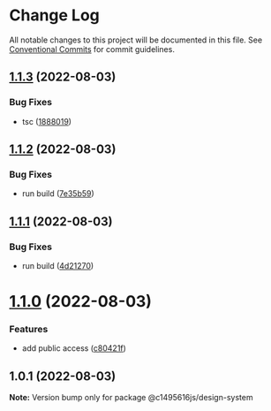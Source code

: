 # Change Log

All notable changes to this project will be documented in this file.
See [Conventional Commits](https://conventionalcommits.org) for commit guidelines.

## [1.1.3](https://github.com/c1495616js/jerry-fe-library/compare/@c1495616js/design-system@1.1.2...@c1495616js/design-system@1.1.3) (2022-08-03)


### Bug Fixes

* tsc ([1888019](https://github.com/c1495616js/jerry-fe-library/commit/18880196b4fdf74761b407abfe25fd5b5f78f395))





## [1.1.2](https://github.com/c1495616js/jerry-fe-library/compare/@c1495616js/design-system@1.1.1...@c1495616js/design-system@1.1.2) (2022-08-03)


### Bug Fixes

* run build ([7e35b59](https://github.com/c1495616js/jerry-fe-library/commit/7e35b590a6de1f438df9a348577b434a7b790019))





## [1.1.1](https://github.com/c1495616js/jerry-fe-library/compare/@c1495616js/design-system@1.1.0...@c1495616js/design-system@1.1.1) (2022-08-03)


### Bug Fixes

* run build ([4d21270](https://github.com/c1495616js/jerry-fe-library/commit/4d2127001e34a569ac263b7d50a734f30144438d))





# [1.1.0](https://github.com/c1495616js/jerry-fe-library/compare/@c1495616js/design-system@1.0.1...@c1495616js/design-system@1.1.0) (2022-08-03)


### Features

* add public access ([c80421f](https://github.com/c1495616js/jerry-fe-library/commit/c80421f9278f6cc41e5c0b72d0e0a1855ac1196d))





## 1.0.1 (2022-08-03)

**Note:** Version bump only for package @c1495616js/design-system

